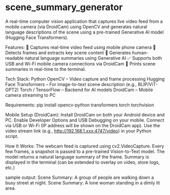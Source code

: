 # scene_summary_generator
A real-time computer vision application that captures live video feed from a mobile camera (via DroidCam) using OpenCV and generates natural language descriptions of the scene using a pre-trained Generative AI model (Hugging Face Transformers).

Features:
📸 Captures real-time video feed using mobile phone camera
👀 Detects frames and extracts key scene content
🧠 Generates human-readable natural language summaries using Generative AI
✅ Supports both USB and Wi-Fi mobile camera connections via DroidCam
💬 Prints scene summaries in real-time to the terminal.

Tech Stack:
Python
OpenCV – Video capture and frame processing
Hugging Face Transformers – For image-to-text scene description (e.g., BLIP/ViT-GPT2)
Torch / TensorFlow – Backend for AI models
DroidCam – Mobile camera streaming to PC

Requirements:
pip install opencv-python transformers torch torchvision

Mobile Setup (DroidCam): 
Install DroidCam on both your Android device and PC.
Enable Developer Options and USB Debugging on your mobile.
Connect via USB or Wi-Fi (IP address will be shown on the DroidCam app).
Use the video stream link (e.g., http://192.168.1.xxx:4747/video) in your Python script.

How It Works: 
The webcam feed is captured using cv2.VideoCapture.
Every few frames, a snapshot is passed to a pre-trained Vision-to-Text model.
The model returns a natural language summary of the frame.
Summary is displayed in the terminal (can be extended to overlay on video, store logs, etc.)

sample output: 
Scene Summary: A group of people are walking down a busy street at night.
Scene Summary: A lone woman standing in a dimly lit area.
